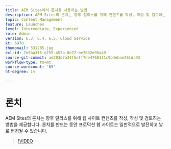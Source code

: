 ```yaml
---
title: AEM Sites에서 론치를 사용하는 방법
description: AEM Sites의 론치는 향후 릴리스를 위해 컨텐츠를 작성, 작성 및 검토하는 방법을 제공합니다.
topic: Content Management
feature: Launches
level: Intermediate, Experienced
role: Admin
version: 6.3, 6.4, 6.5, Cloud Service
kt: 6970
thumbnail: 331285.jpg
exl-id: 7e5ba3f5-e755-452a-8e72-be7832e95a49
source-git-commit: ad203d7a34f5eff7de4768131c9b4ebae261da93
workflow-type: tm+mt
source-wordcount: '65'
ht-degree: 1%

---
```


# 론치

AEM Sites의 론치는 향후 릴리스를 위해 웹 사이트 컨텐츠를 작성, 작성 및 검토하는 방법을 제공합니다. 론치를 만드는 동안 프로덕션 웹 사이트는 일반적으로 발전하고 날로 변경될 수 있습니다.

>[!VIDEO](https://video.tv.adobe.com/v/331285?quality=12&learn=on)
